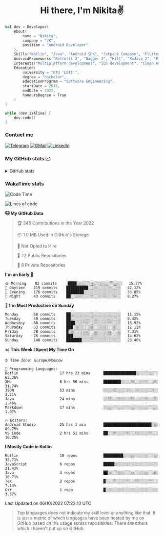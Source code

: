<h1 align="center">
Hi there, I'm Nikita✌️
</h1>

```kotlin
val dev = Developer(
    About(
        name = "Nikita",
        company = "VK",
        position = "Android Developer"
    ),
    Skills("Kotlin", "Java", "Android SDK", "Jetpack Compose", "Flutter", "KMM"),
    AndroidFrameworks("Retrofit 2", "Dagger 2", "Hilt", "RxJava 2", "Picasso", "Kotlin Coroutines"),
    Interests("Multiplatform development", "iOS development", "Clean Architecture"),
    Education(
        university = "ETU 'LETI'",
        degree = "bachelor",
        educationProgram = "Software Engineering",
        startDate = 2018,
        endDate = 2022,
        honoursDegree = True
    )
)

while (dev.isAlive) {
    dev.code()
}
```

### Contact me

[![Telegram](https://img.shields.io/badge/Telegram-white?style=for-the-badge&logo=telegram&logoColor=29e9ea)](https://t.me/po4yka)
[![GMail](https://img.shields.io/badge/Gmail-white?style=for-the-badge&logo=gmail&logoColor=d14836)](mailto:pochaev.nik@gmail.com)
[![LinkedIn](https://img.shields.io/badge/linkedin%20-white.svg?&style=for-the-badge&logo=linkedin&logoColor=%230077B5)](https://www.linkedin.com/in/nikita-pochaev-415b5a1a1)

### My GitHub stats 📈

<details>
  <summary>GitHub stats</summary>
  <p align="center">
    <img src="https://github-readme-stats.vercel.app/api?username=po4yka&show_icons=true&theme=dark" />
  </p>
</details>

### WakaTime stats

<!--START_SECTION:waka-->
![Code Time](http://img.shields.io/badge/Code%20Time-3%2C234%20hrs%2050%20mins-blue)

![Lines of code](https://img.shields.io/badge/From%20Hello%20World%20I%27ve%20Written-1%20Million%20lines%20of%20code-blue)

**🐱 My GitHub Data** 

> 🏆 345 Contributions in the Year 2022
 > 
> 📦 1.0 MB Used in GitHub's Storage 
 > 
> 🚫 Not Opted to Hire
 > 
> 📜 22 Public Repositories 
 > 
> 🔑 8 Private Repositories  
 > 
**I'm an Early 🐤** 

```text
🌞 Morning    82 commits     ████░░░░░░░░░░░░░░░░░░░░░   15.77% 
🌆 Daytime    219 commits    ██████████░░░░░░░░░░░░░░░   42.12% 
🌃 Evening    176 commits    ████████░░░░░░░░░░░░░░░░░   33.85% 
🌙 Night      43 commits     ██░░░░░░░░░░░░░░░░░░░░░░░   8.27%

```
📅 **I'm Most Productive on Sunday** 

```text
Monday       58 commits     ██░░░░░░░░░░░░░░░░░░░░░░░   11.15% 
Tuesday      49 commits     ██░░░░░░░░░░░░░░░░░░░░░░░   9.42% 
Wednesday    88 commits     ████░░░░░░░░░░░░░░░░░░░░░   16.92% 
Thursday     63 commits     ███░░░░░░░░░░░░░░░░░░░░░░   12.12% 
Friday       38 commits     █░░░░░░░░░░░░░░░░░░░░░░░░   7.31% 
Saturday     76 commits     ███░░░░░░░░░░░░░░░░░░░░░░   14.62% 
Sunday       148 commits    ███████░░░░░░░░░░░░░░░░░░   28.46%

```


📊 **This Week I Spent My Time On** 

```text
⌚︎ Time Zone: Europe/Moscow

💬 Programming Languages: 
Kotlin                   17 hrs 23 mins      ███████████████░░░░░░░░░░   62.36% 
XML                      8 hrs 50 mins       ████████░░░░░░░░░░░░░░░░░   31.74% 
JSON                     53 mins             ░░░░░░░░░░░░░░░░░░░░░░░░░   3.21% 
Java                     24 mins             ░░░░░░░░░░░░░░░░░░░░░░░░░   1.46% 
Markdown                 17 mins             ░░░░░░░░░░░░░░░░░░░░░░░░░   1.07%

🔥 Editors: 
Android Studio           25 hrs 1 min        ██████████████████████░░░   89.75% 
VS Code                  2 hrs 51 mins       ██░░░░░░░░░░░░░░░░░░░░░░░   10.25%

```

**I Mostly Code in Kotlin** 

```text
Kotlin                   10 repos            █████████░░░░░░░░░░░░░░░░   35.71% 
JavaScript               6 repos             █████░░░░░░░░░░░░░░░░░░░░   21.43% 
Java                     3 repos             ██░░░░░░░░░░░░░░░░░░░░░░░   10.71% 
TeX                      2 repos             █░░░░░░░░░░░░░░░░░░░░░░░░   7.14% 
C++                      1 repo              █░░░░░░░░░░░░░░░░░░░░░░░░   3.57%

```



 Last Updated on 06/10/2022 07:23:10 UTC
<!--END_SECTION:waka-->

> Top languages does not indicate my skill level or anything like that. It is just a metric of which languages have been hosted by me on GitHub based on the usage across repositories. There are others which I haven't put up on GitHub.
